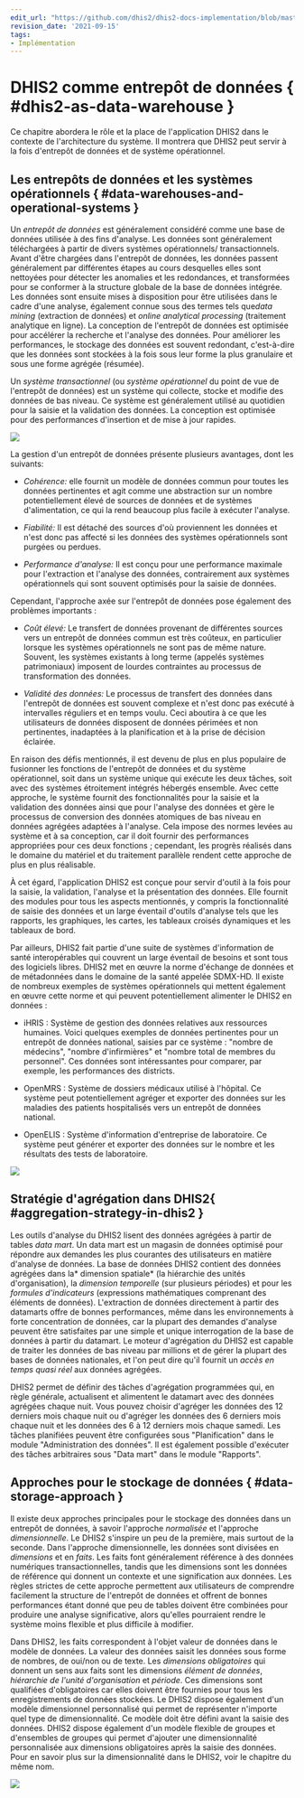 ```yaml
---
edit_url: "https://github.com/dhis2/dhis2-docs-implementation/blob/master/content/implementation/dhis2-as-data-warehouse.md"
revision_date: '2021-09-15'
tags:
- Implémentation
---
```


# DHIS2 comme entrepôt de données { #dhis2-as-data-warehouse } 

Ce chapitre abordera le rôle et la place de l'application DHIS2 dans 
le contexte de l'architecture du système. Il montrera que DHIS2 peut servir 
à la fois d'entrepôt de données et de système opérationnel.

## Les entrepôts de données et les systèmes opérationnels { #data-warehouses-and-operational-systems } 

Un *entrepôt de données* est généralement considéré comme une base de données utilisée à 
des fins d'analyse. Les données sont généralement téléchargées à partir de divers systèmes opérationnels/
transactionnels. Avant d'être chargées dans l'entrepôt de données, les 
données passent généralement par différentes étapes au cours desquelles elles sont nettoyées pour détecter les anomalies 
et les redondances, et transformées pour se conformer à la structure globale de 
la base de données intégrée. Les données sont ensuite mises à disposition pour être utilisées dans 
le cadre d'une analyse, également connue sous des termes tels que*data mining* (extraction de données) et *online 
analytical processing* (traitement analytique en ligne). La conception de l'entrepôt de données est optimisée pour accélérer 
la recherche et l'analyse des données. Pour améliorer les performances, le stockage des données 
est souvent redondant, c'est-à-dire que les données sont stockées à la fois sous 
leur forme la plus granulaire et sous une forme agrégée (résumée).

Un *système transactionnel* (ou *système opérationnel* du point de vue de l'entrepôt 
de données) est un système qui collecte, stocke et modifie des données de bas niveau. 
Ce système est généralement utilisé au quotidien pour la saisie et la validation 
des données. La conception est optimisée pour des performances d'insertion et de mise 
à jour rapides.

![](ressources/images/données_entrepôt.png)

La gestion d'un entrepôt de données présente plusieurs avantages, dont les suivants:

  - *Cohérence:* elle fournit un modèle de données commun pour toutes les données pertinentes
    et agit comme une abstraction sur un nombre potentiellement élevé de sources de données
    et de systèmes d'alimentation, ce qui la rend beaucoup plus facile à exécuter
    l'analyse.

  - *Fiabilité:* Il est détaché des sources d'où proviennent les données
    et n'est donc pas affecté si les données des systèmes opérationnels
    sont purgées ou perdues.

  - *Performance d'analyse:* Il est conçu pour une performance maximale pour
    l'extraction et l'analyse des données, contrairement aux systèmes opérationnels qui
    sont souvent optimisés pour la saisie de données.

Cependant, l'approche axée sur l'entrepôt de données pose également des problèmes
importants : 

  - *Coût élevé:* Le transfert de données provenant de différentes sources
    vers un entrepôt de données commun est très coûteux, en particulier lorsque les 
    systèmes opérationnels ne sont pas de même nature. Souvent, les systèmes existants à long terme
    (appelés systèmes patrimoniaux) imposent de lourdes
    contraintes au processus de transformation des données.

  - *Validité des données:* Le processus de transfert des données dans l'entrepôt de données
    est souvent complexe et n'est donc pas exécuté à intervalles réguliers et en temps
    voulu. Ceci aboutira à ce que les utilisateurs de données disposent de données périmées et 
    non pertinentes, inadaptées à la planification et à la prise de décision
    éclairée.

En raison des défis mentionnés, il est devenu de plus en plus populaire 
de fusionner les fonctions de l'entrepôt de données et du système opérationnel, 
soit dans un système unique qui exécute les deux tâches, soit avec 
des systèmes étroitement intégrés hébergés ensemble. Avec cette approche, le 
système fournit des fonctionnalités pour la saisie et la validation des données ainsi que 
pour l'analyse des données et gère le processus de conversion des données atomiques 
de bas niveau en données agrégées adaptées à l'analyse. Cela impose des normes 
levées au système et à sa conception, car il doit fournir des performances 
appropriées pour ces deux fonctions ; cependant, les progrès réalisés dans le domaine du matériel et du traitement parallèle
rendent cette approche de plus en plus réalisable.

À cet égard, l'application DHIS2 est conçue pour servir d'outil à 
la fois pour la saisie, la validation, l'analyse et la présentation des données. Elle 
fournit des modules pour tous les aspects mentionnés, y compris la fonctionnalité de saisie 
des données et un large éventail d'outils d'analyse tels que les rapports, 
les graphiques, les cartes, les tableaux croisés dynamiques et les tableaux de bord.

Par ailleurs, DHIS2 fait partie d'une suite de systèmes d'information de santé interopérables
qui couvrent un large éventail de besoins et sont tous des 
logiciels libres. DHIS2 met en œuvre la norme d'échange de données et de 
métadonnées dans le domaine de la santé appelée SDMX-HD. Il existe de nombreux 
exemples de systèmes opérationnels qui mettent également en œuvre cette norme et 
qui peuvent potentiellement alimenter le DHIS2 en données :

  - iHRIS : Système de gestion des données relatives aux ressources humaines. Voici quelques exemples
    de données pertinentes pour un entrepôt de données national, saisies par 
    ce système : "nombre de médecins", "nombre d'infirmières" et "nombre total 
    de membres du personnel". Ces données sont intéressantes pour comparer, par exemple,
    les performances des districts.

  - OpenMRS : Système de dossiers médicaux utilisé à l'hôpital. Ce système
    peut potentiellement agréger et exporter des données sur les maladies des patients hospitalisés vers un
    entrepôt de données national.

  - OpenELIS : Système d'information d'entreprise de laboratoire. Ce système peut
    générer et exporter des données sur le nombre et les résultats des tests de laboratoire.

![](resources/images/dhis_data_warehouse.png)

## Stratégie d'agrégation dans DHIS2{ #aggregation-strategy-in-dhis2 } 

Les outils d'analyse du DHIS2 lisent des données agrégées à partir de tables *data mart*. 
Un data mart est un magasin de données optimisé pour répondre aux demandes les plus 
courantes des utilisateurs en matière d'analyse de données. La base de données DHIS2 
contient des données agrégées dans la* dimension spatiale* (la hiérarchie des unités 
d'organisation), la *dimension temporelle* (sur plusieurs périodes) et pour les *formules 
d'indicateurs* (expressions mathématiques comprenant des éléments de données). L'extraction 
de données directement à partir des datamarts offre de bonnes performances, même dans 
les environnements à forte concentration de données, car la plupart des demandes d'analyse peuvent être 
satisfaites par une simple et unique interrogation de la base de données à partir du datamart. Le 
moteur d'agrégation du DHIS2 est capable de traiter les données de bas niveau par 
millions et de gérer la plupart des bases de données nationales, et 
l'on peut dire qu'il fournit un *accès en temps quasi réel* aux données agrégées.

DHIS2 permet de définir des tâches d'agrégation programmées qui, en règle générale, 
actualisent et alimentent le datamart avec des données agrégées chaque 
nuit. Vous pouvez choisir d'agréger les données des 12 derniers mois 
chaque nuit ou d'agréger les données des 6 derniers mois chaque nuit et les 
données des 6 à 12 derniers mois chaque samedi. Les tâches planifiées peuvent être 
configurées sous "Planification" dans le module "Administration des données". Il est 
également possible d'exécuter des tâches arbitraires sous "Data mart" dans 
le module "Rapports".

## Approches pour le stockage de données { #data-storage-approach } 

Il existe deux approches principales pour le stockage des données dans un entrepôt 
de données, à savoir l'approche *normalisée* et l'approche *dimensionnelle*. Le DHIS2 s'inspire un peu 
de la première, mais surtout de la seconde. Dans l'approche dimensionnelle, 
les données sont divisées en *dimensions* et en *faits*. Les faits font généralement 
référence à des données numériques transactionnelles, tandis que les dimensions sont les données de référence 
qui donnent un contexte et une signification aux données. Les règles strictes de 
cette approche permettent aux utilisateurs de comprendre facilement la structure de l'entrepôt de 
données et offrent de bonnes performances étant donné que peu de tables doivent être 
combinées pour produire une analyse significative, alors qu'elles 
pourraient rendre le système moins flexible et plus difficile à modifier.

Dans DHIS2, les faits correspondent à l'objet valeur de données dans le modèle de 
données. La valeur des données saisit les données sous forme de nombres, de oui/non ou de texte. 
Les *dimensions obligatoires* qui donnent un sens aux faits sont les dimensions *élément 
de données*, *hiérarchie de l'unité d'organisation* et *période*. Ces 
dimensions sont qualifiées d'obligatoires car elles doivent être fournies pour 
tous les enregistrements de données stockées. Le DHIS2 dispose également d'un modèle dimensionnel personnalisé qui 
permet de représenter n'importe quel type de dimensionnalité. Ce modèle 
doit être défini avant la saisie des données. DHIS2 dispose également d'un modèle flexible 
de groupes et d'ensembles de groupes qui permet d'ajouter une dimensionnalité 
personnalisée aux dimensions obligatoires après la saisie des données. 
Pour en savoir plus sur la dimensionnalité dans le DHIS2, voir le chapitre 
du même nom.

![](resources/images/dimensional_approach.png)

